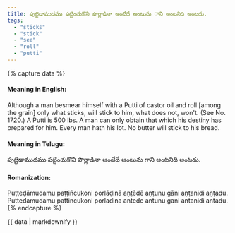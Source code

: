 ```yaml
---
title: పుట్టెడాముదము పట్టించుకొని పొర్లాడినా అంటేదే అంటును గాని అంటనిది అంటదు.
tags:
  - "sticks"
  - "stick"
  - "see"
  - "roll"
  - "putti"
---
```


{% capture data %}
#### Meaning in English:
Although a man besmear himself with a Putti of castor oil and roll [among the grain] only what sticks, will stick to him, what does not, won't.
(See No. 1720.)
A Putti is 500 lbs.
A man can only obtain that which his destiny has prepared for him.
Every man hath his lot.
No butter will stick to his bread.

#### Meaning in Telugu:
పుట్టెడాముదము పట్టించుకొని పొర్లాడినా అంటేదే అంటును గాని అంటనిది అంటదు.

#### Romanization:
Puṭṭeḍāmudamu paṭṭin̄cukoni porlāḍinā aṇṭēdē aṇṭunu gāni aṇṭanidi aṇṭadu.
Puttedamudamu pattincukoni porladina antede antunu gani antanidi antadu.
{% endcapture %}

{{ data | markdownify }}

